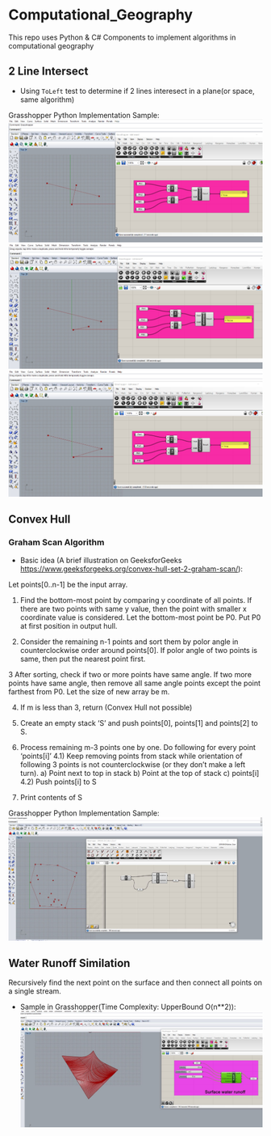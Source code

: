 # Computational_Geography

This repo uses Python & C# Components to implement algorithms in computational geography

## 2 Line Intersect

 - Using `ToLeft` test to determine if 2 lines interesect in a plane(or space, same algorithm)

Grasshopper Python Implementation Sample:
![alt text](https://github.com/LeoYuanjieLi/Computational_Geography/blob/master/TwoLineIntersect/case-1.JPG)
![alt text](https://github.com/LeoYuanjieLi/Computational_Geography/blob/master/TwoLineIntersect/case-2.JPG)
![alt text](https://github.com/LeoYuanjieLi/Computational_Geography/blob/master/TwoLineIntersect/case-3.JPG)


## Convex Hull

### Graham Scan Algorithm

- Basic idea (A brief illustration on GeeksforGeeks https://www.geeksforgeeks.org/convex-hull-set-2-graham-scan/): 

Let points[0..n-1] be the input array.

1) Find the bottom-most point by comparing y coordinate of all points. If there are two points with same y value, then the point with smaller x coordinate value is considered. Let the bottom-most point be P0. Put P0 at first position in output hull.

2) Consider the remaining n-1 points and sort them by polor angle in counterclockwise order around points[0]. If polor angle of two points is same, then put the nearest point first.

3 After sorting, check if two or more points have same angle. If two more points have same angle, then remove all same angle points except the point farthest from P0. Let the size of new array be m.

4) If m is less than 3, return (Convex Hull not possible)

5) Create an empty stack ‘S’ and push points[0], points[1] and points[2] to S.

6) Process remaining m-3 points one by one. Do following for every point ‘points[i]’
        4.1) Keep removing points from stack while orientation of following 3 points is not counterclockwise (or they don’t make a left turn).
            a) Point next to top in stack
            b) Point at the top of stack
            c) points[i]
         4.2) Push points[i] to S

5) Print contents of S

Grasshopper Python Implementation Sample:
![alt text](https://raw.githubusercontent.com/LeoYuanjieLi/Computational_Geography/master/Graham_Scan_Algorithm/Graham-Scan-Image.JPG)



## Water Runoff Similation

Recursively find the next point on the surface and then connect all points on a single stream.

- Sample in Grasshopper(Time Complexity: UpperBound O(n**2)):
![alt text](https://raw.githubusercontent.com/LeoYuanjieLi/Computational_Geography/master/WaterRunOff/img-1.JPG)
